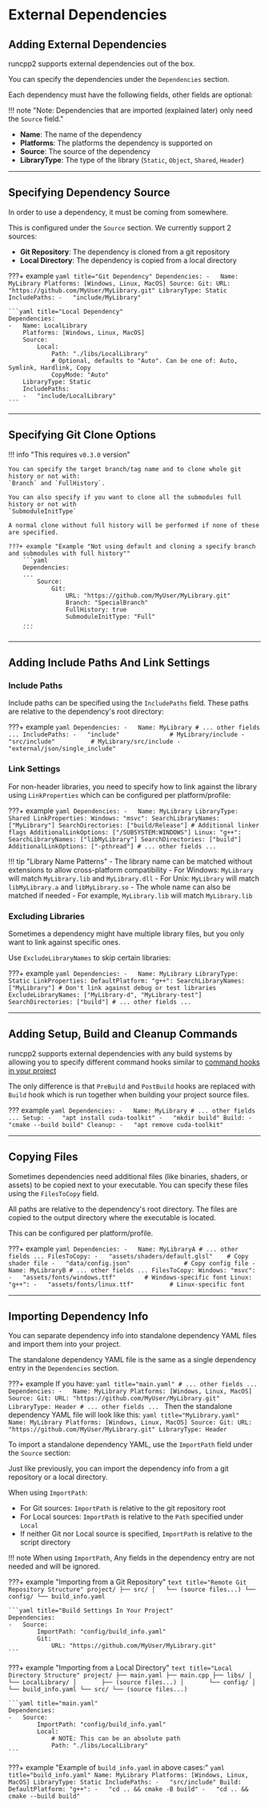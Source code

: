 # External Dependencies

## Adding External Dependencies

runcpp2 supports external dependencies out of the box. 

You can specify the dependencies under the `Dependencies` section.

Each dependency must have the following fields, other fields are optional:

!!! note "Note: Dependencies that are imported (explained later) only need the `Source` field."
    

- **Name**: The name of the dependency
- **Platforms**: The platforms the dependency is supported on
- **Source**: The source of the dependency
- **LibraryType**: The type of the library (`Static`, `Object`, `Shared`, `Header`)

---

## Specifying Dependency Source

In order to use a dependency, it must be coming from somewhere.

This is configured under the `Source` section. We currently support 2 sources:

- **Git Repository**: The dependency is cloned from a git repository
- **Local Directory**: The dependency is copied from a local directory

???+ example
    ```yaml title="Git Dependency"
    Dependencies:
    -   Name: MyLibrary
        Platforms: [Windows, Linux, MacOS]
        Source:
            Git:
                URL: "https://github.com/MyUser/MyLibrary.git"
        LibraryType: Static
        IncludePaths:
        -   "include/MyLibrary"
    ```

    ```yaml title="Local Dependency"
    Dependencies:
    -   Name: LocalLibrary
        Platforms: [Windows, Linux, MacOS]
        Source:
            Local:
                Path: "./libs/LocalLibrary"
                # Optional, defaults to "Auto". Can be one of: Auto, Symlink, Hardlink, Copy
                CopyMode: "Auto"
        LibraryType: Static
        IncludePaths:
        -   "include/LocalLibrary"
    ```

---

## Specifying Git Clone Options

!!! info "This requires `v0.3.0` version"

    You can specify the target branch/tag name and to clone whole git history or not with:
    `Branch` and `FullHistory`. 

    You can also specify if you want to clone all the submodules full history or not with 
    `SubmoduleInitType`

    A normal clone without full history will be performed if none of these are specified.

    ???+ example "Example "Not using default and cloning a specify branch and submodules with full history""
        ```yaml
        Dependencies:
        ...
            Source:
                Git:
                    URL: "https://github.com/MyUser/MyLibrary.git"
                    Branch: "SpecialBranch"
                    FullHistory: true
                    SubmoduleInitType: "Full"
        ...
        ```

---

## Adding Include Paths And Link Settings

### Include Paths

Include paths can be specified using the `IncludePaths` field. 
These paths are relative to the dependency's root directory:

???+ example
    ```yaml
    Dependencies:
    -   Name: MyLibrary
        # ... other fields ...
        IncludePaths:
        -   "include"              # MyLibrary/include
        -   "src/include"          # MyLibrary/src/include
        -   "external/json/single_include"
    ```

### Link Settings

For non-header libraries, you need to specify how to link against the library using `LinkProperties` 
which can be configured per platform/profile:

???+ example
    ```yaml
    Dependencies:
    -   Name: MyLibrary
        LibraryType: Shared
        LinkProperties:
            Windows:
                "msvc":
                    SearchLibraryNames: ["MyLibrary"]
                    SearchDirectories: ["build/Release"]
                    # Additional linker flags
                    AdditionalLinkOptions: ["/SUBSYSTEM:WINDOWS"]
            Linux:
                "g++":
                    SearchLibraryNames: ["libMyLibrary"]
                    SearchDirectories: ["build"]
                    AdditionalLinkOptions: ["-pthread"]
        # ... other fields ...
    ```

!!! tip "Library Name Patterns"
    - The library name can be matched without extensions to allow cross-platform compatibility
        - For Windows: `MyLibrary` will match `MyLibrary.lib` and `MyLibrary.dll`
        - For Unix: `MyLibrary` will match `libMyLibrary.a` and `libMyLibrary.so`
    - The whole name can also be matched if needed
        - For example, `MyLibrary.lib` will match `MyLibrary.lib`


### Excluding Libraries

Sometimes a dependency might have multiple library files, 
but you only want to link against specific ones. 

Use `ExcludeLibraryNames` to skip certain libraries:

???+ example
    ```yaml
    Dependencies:
    -   Name: MyLibrary
        LibraryType: Static
        LinkProperties:
            DefaultPlatform:
                "g++":
                    SearchLibraryNames: ["MyLibrary"]
                    # Don't link against debug or test libraries
                    ExcludeLibraryNames: ["MyLibrary-d", "MyLibrary-test"]
                    SearchDirectories: ["build"]
        # ... other fields ...
    ```

---

## Adding Setup, Build and Cleanup Commands

runcpp2 supports external dependencies with any build systems by allowing you 
to specify different command hooks similar to 
[command hooks in your project](building_project_sources.md#adding-command-hooks)

The only difference is that `PreBuild` and `PostBuild` hooks are replaced with
 `Build` hook which is run together when building your project source files.

??? example
    ```yaml
    Dependencies:
    -   Name: MyLibrary
        # ... other fields ...
        Setup:
        -   "apt install cuda-toolkit"
        -   "mkdir build"
        Build:
        -   "cmake --build build"
        Cleanup:
        -   "apt remove cuda-toolkit"
    ```

---

## Copying Files

Sometimes dependencies need additional files (like binaries, shaders, or assets) to be copied next 
to your executable. You can specify these files using the `FilesToCopy` field.

All paths are relative to the dependency's root directory. 
The files are copied to the output directory where the executable is located.

This can be configured per platform/profile.

???+ example
    ```yaml
    Dependencies:
    -   Name: MyLibraryA
        # ... other fields ...
        FilesToCopy:
        -   "assets/shaders/default.glsl"    # Copy shader file
        -   "data/config.json"               # Copy config file
    -   Name: MyLibraryB
        # ... other fields ...
        FilesToCopy:
            Windows:
                "msvc":
                -   "assets/fonts/windows.ttf"        # Windows-specific font
            Linux:
                "g++":
                -   "assets/fonts/linux.ttf"          # Linux-specific font
    ```

---

## Importing Dependency Info

You can separate dependency info into standalone dependency YAML files and 
import them into your project.

The standalone dependency YAML file is the same as a single dependency entry in the `Dependencies` section.

???+ example
    If you have:
    ```yaml title="main.yaml"
    # ... other fields ...
    Dependencies:
    -   Name: MyLibrary
        Platforms: [Windows, Linux, MacOS]
        Source:
            Git:
                URL: "https://github.com/MyUser/MyLibrary.git"
        LibraryType: Header
    # ... other fields ...
    ```
    Then the standalone dependency YAML file will look like this:
    ```yaml title="MyLibrary.yaml"
    Name: MyLibrary
    Platforms: [Windows, Linux, MacOS]
    Source:
        Git:
            URL: "https://github.com/MyUser/MyLibrary.git"
    LibraryType: Header
    ```

To import a standalone dependency YAML, use the `ImportPath` field under the `Source` section:

Just like previously, you can import the dependency info from a git repository or a local directory.

When using `ImportPath`:

- For Git sources: `ImportPath` is relative to the git repository root
- For Local sources: `ImportPath` is relative to the `Path` specified under `Local`
- If neither Git nor Local source is specified, `ImportPath` is relative to the script directory

!!! note
    When using `ImportPath`, Any fields in the dependency entry are not needed and will be ignored.

???+ example "Importing from a Git Repository"
    ```text title="Remote Git Repository Structure"
    project/
    ├── src/
    │   └── (source files...)
    └── config/
        └── build_info.yaml
    ```

    ```yaml title="Build Settings In Your Project"
    Dependencies:
    -   Source:
            ImportPath: "config/build_info.yaml"
            Git:
                URL: "https://github.com/MyUser/MyLibrary.git"
    ```

???+ example "Importing from a Local Directory"
    ```text title="Local Directory Structure"
    project/
    ├── main.yaml
    ├── main.cpp
    ├── libs/
    │   └── LocalLibrary/
    │       ├── (source files...)
    │       └── config/
    │           └── build_info.yaml
    └── src/
        └── (source files...)
    ```

    ```yaml title="main.yaml"
    Dependencies:
    -   Source:
            ImportPath: "config/build_info.yaml"
            Local:
                # NOTE: This can be an absolute path
                Path: "./libs/LocalLibrary"
    ```

???+ example "Example of `build_info.yaml` in above cases:"
    ```yaml title="build_info.yaml"
    Name: MyLibrary
    Platforms: [Windows, Linux, MacOS]
    LibraryType: Static
    IncludePaths:
    -   "src/include"
    Build:
        DefaultPlatform:
            "g++":
            -   "cd .. && cmake -B build"
            -   "cd .. && cmake --build build"
    ```
